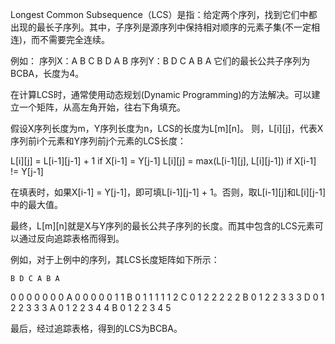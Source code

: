 

Longest Common Subsequence（LCS）是指：给定两个序列，找到它们中都出现的最长子序列。其中，子序列是源序列中保持相对顺序的元素子集(不一定相连)，而不需要完全连续。

例如：
序列X：A B C B D A B
序列Y：B D C A B A
它们的最长公共子序列为BCBA，长度为4。

在计算LCS时，通常使用动态规划(Dynamic Programming)的方法解决。可以建立一个矩阵，从高左角开始，往右下角填充。

假设X序列长度为m，Y序列长度为n，LCS的长度为L[m][n]。
则，L[i][j]，代表X序列前i个元素和Y序列前j个元素的LCS长度：

L[i][j] = L[i-1][j-1] + 1 if X[i-1] = Y[j-1]
L[i][j] = max(L[i-1][j], L[i][j-1]) if X[i-1] != Y[j-1]

在填表时，如果X[i-1] = Y[j-1]，即可填L[i-1][j-1] + 1。否则，取L[i-1][j]和L[i][j-1]中的最大值。

最终，L[m][n]就是X与Y序列的最长公共子序列的长度。而其中包含的LCS元素可以通过反向追踪表格而得到。

例如，对于上例中的序列，其LCS长度矩阵如下所示：

    B D C A B A
  0 0 0 0 0 0 0
A 0 0 0 0 0 1 1
B 0 1 1 1 1 1 2
C 0 1 2 2 2 2 2
B 0 1 2 2 3 3 3
D 0 1 2 2 3 3 3
A 0 1 2 2 3 4 4
B 0 1 2 2 3 4 5

最后，经过追踪表格，得到的LCS为BCBA。